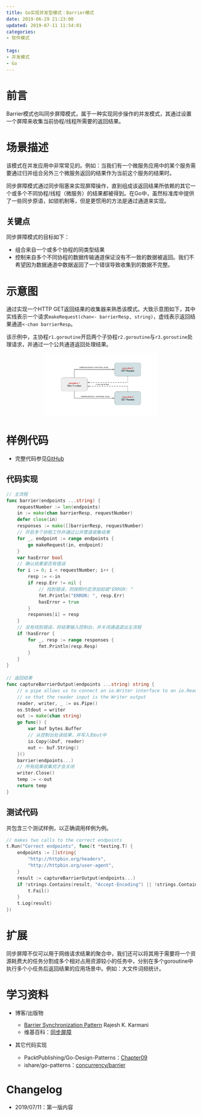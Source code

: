 ```yaml
---
title: Go实现并发型模式：Barrier模式
date: 2019-06-29 21:23:00
updated: 2019-07-11 11:54:01
categories:
- 软件模式

tags:
- 并发模式
- Go
---
```

# 前言
Barrier模式也叫同步屏障模式，属于一种实现同步操作的并发模式，其通过设置一个屏障来收集当前协程/线程所需要的返回结果。

<!-- more -->
# 场景描述
该模式在并发应用中非常常见的。例如：当我们有一个微服务应用中的某个服务需要通过归并组合另外三个微服务返回的结果作为当前这个服务的结果时。

同步屏障模式通过同步阻塞来实现屏障操作，直到组成该返回结果所依赖的其它一个或多个不同协程/线程（微服务）的结果都被得到。在Go中，虽然标准库中提供了一些同步原语，如锁机制等，但是更惯用的方法是通过通道来实现。

## 关键点
同步屏障模式的目标如下：
- 组合来自一个或多个协程的同类型结果
- 控制来自多个不同协程的数据传输通道保证没有不一致的数据被返回。我们不希望因为数据通道中数据返回了一个错误导致收集到的数据不完整。

# 示意图
通过实现一个HTTP GET返回结果的收集器来熟悉该模式。大致示意图如下，其中实线表示一个请求`makeRequest(chan<- barrierResp, string)`，虚线表示返回结果通道`<-chan barrierResp`。

该示例中，主协程`r1.goroutine`开启两个子协程`r2.goroutine`与`r3.goroutine`处理请求，并通过一个公共通道返回处理结果。

<div style="width: 300px; margin: auto">

![示意图](https://raw.githubusercontent.com/zhongqin0820/zhongqin0820.github.io/source-articles/source/images/develop/pattern/concurrency_barrier.png)
</div>

# 样例代码
- 完整代码参见[GitHub](https://github.com/zhongqin0820/coding-playground/tree/master/go/pattern/concurrency/barrier)

## 代码实现
```go
// 主流程
func barrier(endpoints ...string) {
    requestNumber := len(endpoints)
    in := make(chan barrierResp, requestNumber)
    defer close(in)
    responses := make([]barrierResp, requestNumber)
    // 开启多个协程工作并通过公共管道收集结果
    for _, endpoint := range endpoints {
        go makeRequest(in, endpoint)
    }
    var hasError bool
    // 确认结果是否有错误
    for i := 0; i < requestNumber; i++ {
        resp := <-in
        if resp.Err != nil {
            // 找到错误，则按照约定添加前缀"ERROR: "
            fmt.Println("ERROR: ", resp.Err)
            hasError = true
        }
        responses[i] = resp
    }
    // 没有找到错误，将结果输入控制台，并关闭通道退出主流程
    if !hasError {
        for _, resp := range responses {
            fmt.Println(resp.Resp)
        }
    }
}

// 返回结果
func captureBarrierOutput(endpoints ...string) string {
    // a pipe allows us to connect an io.Writer interface to an io.Reader interface
    // so that the reader input is the Writer output
    reader, writer, _ := os.Pipe()
    os.Stdout = writer
    out := make(chan string)
    go func() {
        var buf bytes.Buffer
        // 从控制台处读结果，并写入到out中
        io.Copy(&buf, reader)
        out <- buf.String()
    }()
    barrier(endpoints...)
    // 所有结果收集完才会关闭
    writer.Close()
    temp := <-out
    return temp
}
```

## 测试代码
共包含三个测试样例，以正确调用样例为例。
```go
// makes two calls to the correct endpoints
t.Run("Correct endpoints", func(t *testing.T) {
    endpoints := []string{
        "http://httpbin.org/headers",
        "http://httpbin.org/user-agent",
    }
    result := captureBarrierOutput(endpoints...)
    if !strings.Contains(result, "Accept-Encoding") || !strings.Contains(result, "User-Agent") {
        t.Fail()
    }
    t.Log(result)
})
```

# 扩展
同步屏障不仅可以用于网络请求结果的聚合中，我们还可以将其用于需要将一个资源耗费大的任务分割成多个相对占用资源较小的任务中，分别在多个goroutine中执行多个小任务后返回结果的应用场景中。例如：大文件词频统计。

# 学习资料
- 博客/出版物
    - [Barrier Synchronization Pattern](https://pdfs.semanticscholar.org/08c5/6ccee20203f561e8603b616cc2c8eac98eae.pdf) Rajesh K. Karmani
    - 维基百科：[同步屏障](https://zh.wikipedia.org/wiki/%E5%90%8C%E6%AD%A5%E5%B1%8F%E9%9A%9C)

- 其它代码实现
    - PacktPublishing/Go-Design-Patterns：[Chapter09](https://github.com/PacktPublishing/Go-Design-Patterns/tree/master/Chapter09)
    - ishare/go-patterns：[concurrency/barrier](https://github.com/ishare/go-patterns/blob/master/concurrency/barrier.md)

# Changelog
- 2019/07/11：第一版内容
